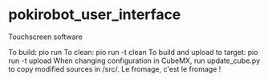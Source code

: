 # pokirobot_user_interface
Touchscreen software



To build: pio run
To clean: pio run -t clean
To build and upload to target: pio run -t upload
When changing configuration in CubeMX, run update_cube.py to copy modified sources in /src/.
Le fromage, c'est le fromage !